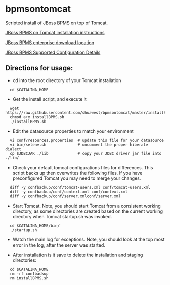 bpmsontomcat
============

Scripted install of JBoss BPMS on top of Tomcat.  

[JBoss BPMS on Tomcat installation instructions](https://access.redhat.com/documentation/en-US/Red_Hat_JBoss_BPM_Suite/6.0/html-single/Installation_Guide/index.html#sect-The_generic_deployable_bundle_installation)

[JBoss BPMS enterprise download location](https://access.redhat.com/jbossnetwork/restricted/softwareDownload.html?softwareId=30833)

[JBoss BPMS Supported Configuration Details](https://access.redhat.com/articles/704703)


## Directions for usage: 

* cd into the root directory of your Tomcat installation

```
  cd $CATALINA_HOME
```  

* Get the install script, and execute it

```
  wget https://raw.githubusercontent.com/shuawest/bpmsontomcat/master/installBPMS.sh
  chmod a+x installBPMS.sh
  ./installBPMS.sh
```  

* Edit the datasource properties to match your environment

```
  vi conf/resources.properties  # update this file for your datasource
  vi bin/setenv.sh              # uncomment the proper hiberate dialect
  cp $JDBCJAR ./lib             # copy your JDBC driver jar file into ./lib/
```  

* Check your default tomcat configurations files for differences.  This script backs up then overwrites the following files. If you have preconfigured Tomcat you may need to merge your changes.

```
  diff -y confbackup/conf/tomcat-users.xml conf/tomcat-users.xml
  diff -y confbackup/conf/context.xml conf/context.xml
  diff -y confbackup/conf/server.xmlconf/server.xml
```

* Start Tomcat.  Note, you should start Tomcat from a consistent working directory, as some directories are created based on the current working directory when Tomcat startup.sh was invoked.

```
  cd $CATALINA_HOME/bin/
  ./startup.sh
```

* Watch the main log for exceptions. Note, you should look at the top most error in the log, after the server was started.

* After installation is it save to delete the installation and staging directories:

```
  cd $CATALINA_HOME
  rm -rf confbackup
  rm installBPMS.sh
```

